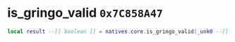 # is_gringo_valid `0x7C858A47`

```lua
local result --[[ boolean ]] = natives.core.is_gringo_valid(_unk0 --[[ number ]])
```